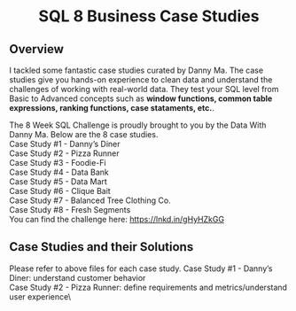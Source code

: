 <h1 align="center">SQL 8 Business Case Studies</h1>

## Overview
I tackled some fantastic case studies curated by Danny Ma. The case studies give you hands-on experience to clean data and understand the challenges of working with real-world data. They test your SQL level from Basic to Advanced concepts such as **window functions, common table expressions, ranking functions, case stataments, etc.**. 

The 8 Week SQL Challenge is proudly brought to you by the Data With Danny Ma. Below are the 8 case studies.\
Case Study #1 - Danny’s Diner\
Case Study #2 - Pizza Runner\
Case Study #3 - Foodie-Fi\
Case Study #4 - Data Bank\
Case Study #5 - Data Mart\
Case Study #6 - Clique Bait\
Case Study #7 - Balanced Tree Clothing Co.\
Case Study #8 - Fresh Segments\
You can find the challenge here: https://lnkd.in/gHyHZkGG


## Case Studies and their Solutions
Please refer to above files for each case study.
Case Study #1 - Danny’s Diner: understand customer behavior\
Case Study #2 - Pizza Runner: define requirements and metrics/understand user experience\
